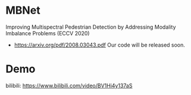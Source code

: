 # MBNet
Improving Multispectral Pedestrian Detection by Addressing Modality Imbalance Problems (ECCV 2020)
- https://arxiv.org/pdf/2008.03043.pdf
Our code will be released soon.

# Demo
bilibili:
https://www.bilibili.com/video/BV1Hi4y137aS




